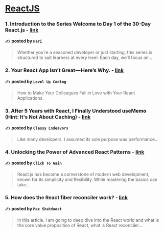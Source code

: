 
<h1><a href=https://medium.com/tag/reactjs/recommended target="_blank" rel="noopener noreferrer">ReactJS</a></h1>
<h3>1. Introduction to the Series
Welcome to Day 1 of the 30-Day React.js - <a href="https://medium.com/@haricharan30082005/introduction-to-the-series-welcome-to-day-1-of-the-30-day-react-js-7156c64d072c" target="_blank" rel="noopener noreferrer">link</a></h3>

✍️ **posted by `Hari`**

<blockquote>Whether you’re a seasoned developer or just starting, this series is structured to suit learners at every level. Each day, we’ll focus on…</blockquote>

<h3>2. Your React App Isn’t Great — Here’s Why. - <a href="https://medium.com/gitconnected/your-react-app-isnt-great-here-s-why-5eb61b3f110b" target="_blank" rel="noopener noreferrer">link</a></h3>

✍️ **posted by `Level Up Coding`**

<blockquote>How to Make Your Colleagues Fall in Love with Your React Applications.</blockquote>

<h3>3. After 5 Years with React, I Finally Understood useMemo (Hint: It's Not About Caching) - <a href="https://medium.com/classy-endevours/after-5-years-with-react-i-finally-understood-usememo-hint-its-not-about-caching-29fa32172061" target="_blank" rel="noopener noreferrer">link</a></h3>

✍️ **posted by `Classy Endeavors`**

<blockquote>Like many developers, I assumed its sole purpose was performance…</blockquote>

<h3>4. Unlocking the Power of Advanced React Patterns - <a href="https://medium.com/@clicktogain/unlocking-the-power-of-advanced-react-patterns-517d64bb9778" target="_blank" rel="noopener noreferrer">link</a></h3>

✍️ **posted by `Click To Gain`**

<blockquote>React.js has become a cornerstone of modern web development, known for its simplicity and flexibility. While mastering the basics can take…</blockquote>

<h3>5. How does the React fiber reconciler work? - <a href="https://medium.com/@maxtsh/how-does-the-react-fiber-reconciler-work-77c3650127da" target="_blank" rel="noopener noreferrer">link</a></h3>

✍️ **posted by `Max Shahdoost`**

<blockquote>In this article, I am going to deep dive into the React world and what is the core value proposition of React, what is React reconciler…</blockquote>

